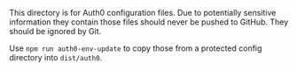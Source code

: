 This directory is for Auth0 configuration files. Due to potentially sensitive information they contain
those files should never be pushed to GitHub. They should be ignored by Git.

Use `npm run auth0-env-update` to copy those from a protected config directory into `dist/auth0`.